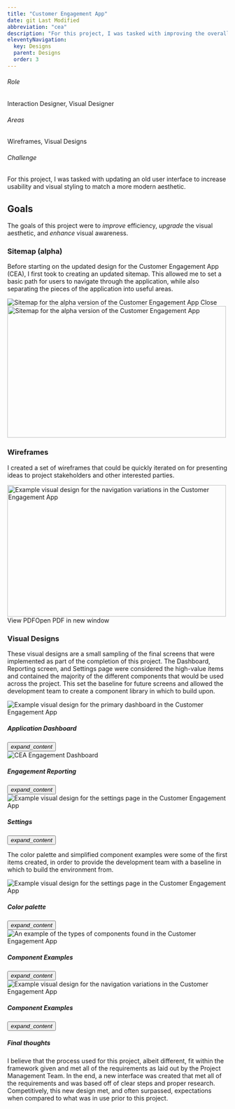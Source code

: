 ```yaml
---
title: "Customer Engagement App"
date: git Last Modified
abbreviation: "cea"
description: "For this project, I was tasked with improving the overall user experience for tracking customer engagement and marketing campaigns. This project included creating color palettes, new UI components, personas, and user journeys."
eleventyNavigation:
  key: Designs
  parent: Designs
  order: 3
---
```


<section class="responsive">
  <div class="grid">
    <div class="s12">
      <article class="no-elevate secondary-container">
        <h6>Role</h6>
        <p>Interaction Designer, Visual Designer</p>
        <h6>Areas</h6>
        <p>Wireframes, Visual Designs</p>
        <h6>Challenge</h6>
        <p>For this project, I was tasked with updating an old user interface to increase usability and visual styling to match a more modern aesthetic.</p>
      </article>
    </div>
  </div>
</section>
<div class="small-space"></div>
<section class="responsive">
  <div class="grid">
    <div class="s12">
      <h2>Goals</h2>
      <p>The goals of this project were to <em>improve</em> efficiency, <em>upgrade</em> the visual aesthetic, and <em>enhance</em> visual awareness.</p>
    </div>
    <div class="s12">
      <h3>Sitemap (alpha)</h3>
      <p>Before starting on the updated design for the Customer Engagement App (CEA), I first took to creating an updated sitemap. This allowed me to set a basic path for users to navigate through the application, while also separating the pieces of the application into useful areas.</p>
      <div class="text-align-center">
        <sl-dialog label="Dialog" class="alm-workflow" style="--width: 80vw;">
          <img src="{{ '/img/Sitemap_alpha.png' | url }}" class="d-block mx-lg-auto img-fluid" alt="Sitemap for the alpha version of the Customer Engagement App">
          <sl-button slot="footer" variant="neutral">
            Close
          </sl-button>
        </sl-dialog>
        <sl-button><img src="{{ '/img/Sitemap_alpha.png' | url }}" class="d-block mx-lg-auto img-fluid" alt="Sitemap for the alpha version of the Customer Engagement App" width="500" height="300" loading="lazy"></sl-button>
        <script>
          const dialog = document.querySelector('.alm-workflow');
          const openButton = dialog.nextElementSibling;
          const closeButton = dialog.querySelector('sl-button[slot="footer"]');
          openButton.addEventListener('click', () => dialog.show());
          closeButton.addEventListener('click', () => dialog.hide());
        </script>
      </div>
    </div>
    <div class="s12">
      <h3>Wireframes</h3>
      <p>I created a set of wireframes that could be quickly iterated on for presenting ideas to project stakeholders and other interested parties.</p>
      <div class="text-center">
        <img src="{{ '/img/CEA_wireframe_first.png' | url }}" class="d-block mx-lg-auto img-fluid mb-3"  width="500" height="300" loading="lazy" alt="Example visual design for the navigation variations in the Customer Engagement App">
        <br />
        <sl-button pill href="{{ '/img/CEA_Dashboard_Overview.pdf' | url }}" target="_blank">View PDF<sl-visually-hidden>Open PDF in new window</sl-visually-hidden></sl-button>
        <script>
          const wireframeDialog = document.querySelector('.cea-wireframe');
          const openWireframe = wireframeDialog.nextElementSibling;
          const closeWireframe = wireframeDialog.querySelector('sl-button[slot="footer"]');
          openWireframe.addEventListener('click', () => wireframeDialog.show());
          closeWireframe.addEventListener('click', () => wireframeDialog.hide());
        </script>
      </div>
    </div>
    <div class="s12">
      <h3>Visual Designs</h3>
      <p>These visual designs are a small sampling of the final screens that were implemented as part of the completion of this project. The Dashboard, Reporting screen, and Settings page were considered the high-value items and contained the majority of the different components that would be used across the project. This set the baseline for future screens and allowed the development team to create a component library in which to build upon.</p>
      <div class="grid">
        <div class="s12 m6 l6">
          <article class="no-padding tertiary-container">
            <img class="responsive medium" src="{{ '/img/CEA_Dashboard.png' | url }}" class="d-block mx-lg-auto img-fluid" alt="Example visual design for the primary dashboard in the Customer Engagement App" loading="lazy" />
          </article>
          <div class="absolute bottom left right padding bottom-shadow white-text">
            <nav>
              <h5>Application Dashboard</h5>
              <div class="max"></div>
              <a href="{{ '/img/CEA_Dashboard.png' | url }}" alt="Example visual design for the primary dashboard in the Customer Engagement App" target="blank">
                <button class="circle tertiary-border">
                  <i>expand_content</i>
                </button>
              </a>
            </nav>
          </div>
        </div>
        <div class="s12 m6 l6">
          <article class="no-padding tertiary-container">
            <img class="responsive medium" src="{{ '/img/CEA_Engagement.png' | url }}" class="d-block mx-lg-auto img-fluid" alt="CEA Engagement Dashboard" loading="lazy" />
          </article>
          <div class="absolute bottom left right padding bottom-shadow white-text">
            <nav>
              <h5>Engagement Reporting</h5>
              <div class="max"></div>
              <a href="{{ '/img/CEA_Engagement.png' | url }}" alt="Open the CEA Engagement Dashboard example in a new tab" target="blank">
                <button class="circle tertiary-border">
                  <i>expand_content</i>
                </button>
              </a>
            </nav>
          </div>
        </div>
      </div>
      <div class="grid">
        <div class="s12 m6 l6">
          <article class="no-padding tertiary-container">
            <img class="responsive medium" src="{{ '/img/CEA_Settings.png' | url }}" class="d-block mx-lg-auto img-fluid" alt="Example visual design for the settings page in the Customer Engagement App" loading="lazy" />
          </article>
          <div class="absolute bottom left right padding bottom-shadow white-text">
            <nav>
              <h5>Settings</h5>
              <div class="max"></div>
              <a href="{{ '/img/CEA_Settings.png' | url }}" alt="Open the CEA Settings example in a new tab" target="blank">
                <button class="circle tertiary-border">
                  <i>expand_content</i>
                </button>
              </a>
            </nav>
          </div>
        </div>
      </div>
      <div class="small-space"></div>
      <p class="italic">The color palette and simplified component examples were some of the first items created, in order to provide the development team with a baseline in which to build the environment from.</p>
      <div class="small-space"></div>
      <div class="grid">
        <div class="s12 m6">
          <article class="no-padding tertiary-container">
            <img class="responsive medium" src="{{ '/img/CEA_Palette.png' | url }}" class="d-block mx-lg-auto img-fluid" alt="Example visual design for the settings page in the Customer Engagement App" loading="lazy" />
          </article>
          <div class="absolute bottom left right padding bottom-shadow white-text">
            <nav>
            <h5>Color palette</h5>
            <div class="max"></div>
            <a href="{{ '/img/CEA_Palette.png' | url }}" alt="Open the CEA Color Palette example in a new tab" target="blank">
              <button class="circle tertiary-border">
                <i>expand_content</i>
              </button>
            </a>
          </div>
        </div>
        <div class="s12 m6">
          <article class="no-padding tertiary-container">
            <img class="responsive medium" src="{{ '/img/CEA_AssetExamples.png' | url }}" class="d-block mx-lg-auto img-fluid" alt="An example of the types of components found in the Customer Engagement App" loading="lazy" />
          </article>
          <div class="absolute bottom left right padding bottom-shadow white-text">
            <nav>
            <h5>Component Examples</h5>
            <div class="max"></div>
            <a href="{{ '/img/CEA_AssetExamples.png' | url }}" alt="Open the CEA Assets example in a new tab" target="blank">
              <button class="circle tertiary-border">
                <i>expand_content</i>
              </button>
            </a>
          </div>
        </div>
      </div>
    </div>
    <div class="s12">
      <div class="grid">
        <div class="s12 m6">
          <article class="no-padding tertiary-container">
            <img class="responsive medium" src="{{ '/img/CEA_Navigation.png' | url }}" class="d-block mx-lg-auto img-fluid" alt="Example visual design for the navigation variations in the Customer Engagement App" loading="lazy" />
          </article>
          <div class="absolute bottom left right padding bottom-shadow white-text">
            <nav>
            <h5>Component Examples</h5>
            <div class="max"></div>
            <a href="{{ '/img/CEA_Navigation.png' | url }}" alt="Open the CEA navigation example in a new tab" target="blank">
              <button class="circle tertiary-border">
                <i>expand_content</i>
              </button>
            </a>
          </div>
        </div>
      </div>
    </div>
  </div>
  <div class="medium-space"></div>
  <div class="grid">
    <div class="s12">
      <article class="primary-container">
        <h5>Final thoughts</h5>
        <p>I believe that the process used for this project, albeit different, fit within the framework given and met all of the requirements as laid out by the Project Management Team. In the end, a new interface was created that met all of the requirements and was based off of clear steps and proper research. Competitively, this new design met, and often surpassed, expectations when compared to what was in use prior to this project.
        </p>
      </article>
    </div>
  </div>
</section>
